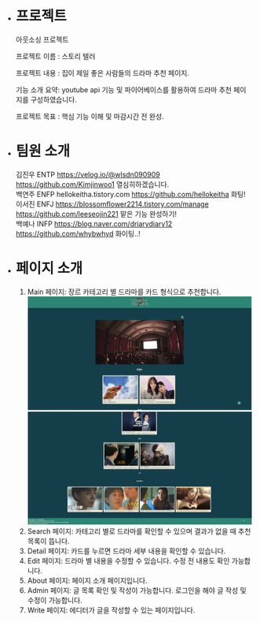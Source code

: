 - # 프로젝트

  아웃소싱 프로젝트

  프로젝트 이름 : 스토리 텔러

  프로젝트 내용 : 집이 제일 좋은 사람들의 드라마 추천 페이지.

  기능 소개 요약: youtube api 기능 및 파이어베이스를 활용하여 드라마 추천 페이지를 구성하였습니다.

  프로젝트 목표 : 핵심 기능 이해 및 마감시간 전 완성.

- # 팀원 소개

  김진우 ENTP https://velog.io/@wlsdn090909 https://github.com/Kimjinwoo1 열심히하겠습니다.<br/> 백연주 ENFP hellokeitha.tistory.com https://github.com/hellokeitha 화팅! <br/> 이서진 ENFJ https://blossomflower2214.tistory.com/manage https://github.com/leeseojin221 맡은 기능 완성하기!<br/> 백예나 INFP https://blog.naver.com/driarydiary12 https://github.com/whybwhyd 화이팅..!

- # 페이지 소개

  1. Main 페이지: 장르 카테고리 별 드라마를 카드 형식으로 추천합니다. ![Alt text](image-13.png)![Alt text](image.png)
  2. Search 페이지: 카테고리 별로 드라마를 확인할 수 있으며 결과가 없을 때 추천 목록이 뜹니다. 
  3. Detail 페이지: 카드를 누르면 드라마 세부 내용을 확인할 수 있습니다. 
  4. Edit 페이지: 드라마 별 내용을 수정할 수 있습니다. 수정 전 내용도 확인 가능합니다. 
  5. About 페이지: 페이지 소개 페이지입니다.
  6. Admin 페이지: 글 목록 확인 및 작성이 가능합니다. 로그인을 해야 글 작성 및 수정이 가능합니다. 
  7. Write 페이지: 에디터가 글을 작성할 수 있는 페이지입니다.